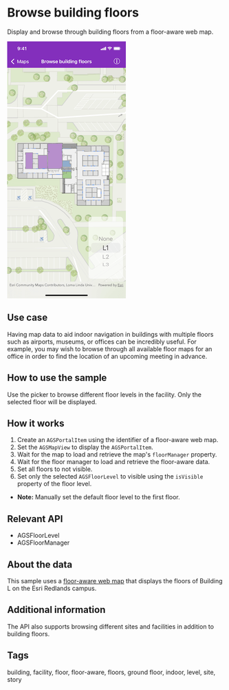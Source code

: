 # Browse building floors

Display and browse through building floors from a floor-aware web map.

![Browse building floors](browse-building-floors.png)

## Use case

Having map data to aid indoor navigation in buildings with multiple floors such as airports, museums, or offices can be incredibly useful. For example, you may wish to browse through all available floor maps for an office in order to find the location of an upcoming meeting in advance.

## How to use the sample

Use the picker to browse different floor levels in the facility. Only the selected floor will be displayed.

## How it works

1. Create an `AGSPortalItem` using the identifier of a floor-aware web map.
2. Set the `AGSMapView` to display the `AGSPortalItem`.
3. Wait for the map to load and retrieve the map's `floorManager` property.
4. Wait for the floor manager to load and retrieve the floor-aware data.
5. Set all floors to not visible.
6. Set only the selected `AGSFloorLevel` to visible using the `isVisible` property of the floor level.
* **Note:** Manually set the default floor level to the first floor.

## Relevant API

* AGSFloorLevel
* AGSFloorManager

## About the data

This sample uses a [floor-aware web map](https://arcgis.com/home/item.html?id=f133a698536f44c8884ad81f80b6cfc7) that displays the floors of Building L on the Esri Redlands campus.

## Additional information

The API also supports browsing different sites and facilities in addition to building floors.

## Tags

building, facility, floor, floor-aware, floors, ground floor, indoor, level, site, story
